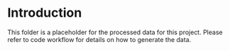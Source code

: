 # Introduction

This folder is a placeholder for the processed data for this project.
Please refer to code workflow for details on how to generate the data.